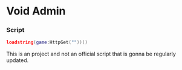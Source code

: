 # Void Admin
### Script
```lua
loadstring(game:HttpGet(""))()
```
This is an project and not an official script that is gonna be regularly updated.
